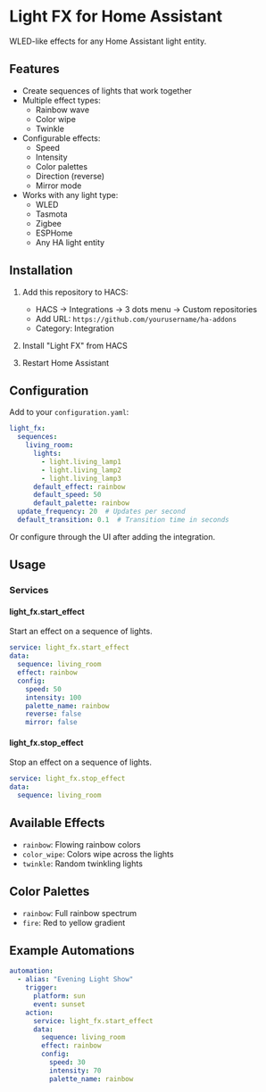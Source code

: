 # Light FX for Home Assistant

WLED-like effects for any Home Assistant light entity.

## Features

- Create sequences of lights that work together
- Multiple effect types:
  - Rainbow wave
  - Color wipe
  - Twinkle
- Configurable effects:
  - Speed
  - Intensity
  - Color palettes
  - Direction (reverse)
  - Mirror mode
- Works with any light type:
  - WLED
  - Tasmota
  - Zigbee
  - ESPHome
  - Any HA light entity

## Installation

1. Add this repository to HACS:
   - HACS → Integrations → 3 dots menu → Custom repositories
   - Add URL: `https://github.com/yourusername/ha-addons`
   - Category: Integration

2. Install "Light FX" from HACS

3. Restart Home Assistant

## Configuration

Add to your `configuration.yaml`:

```yaml
light_fx:
  sequences:
    living_room:
      lights:
        - light.living_lamp1
        - light.living_lamp2
        - light.living_lamp3
      default_effect: rainbow
      default_speed: 50
      default_palette: rainbow
  update_frequency: 20  # Updates per second
  default_transition: 0.1  # Transition time in seconds
```

Or configure through the UI after adding the integration.

## Usage

### Services

#### light_fx.start_effect

Start an effect on a sequence of lights.

```yaml
service: light_fx.start_effect
data:
  sequence: living_room
  effect: rainbow
  config:
    speed: 50
    intensity: 100
    palette_name: rainbow
    reverse: false
    mirror: false
```

#### light_fx.stop_effect

Stop an effect on a sequence of lights.

```yaml
service: light_fx.stop_effect
data:
  sequence: living_room
```

## Available Effects

- `rainbow`: Flowing rainbow colors
- `color_wipe`: Colors wipe across the lights
- `twinkle`: Random twinkling lights

## Color Palettes

- `rainbow`: Full rainbow spectrum
- `fire`: Red to yellow gradient

## Example Automations

```yaml
automation:
  - alias: "Evening Light Show"
    trigger:
      platform: sun
      event: sunset
    action:
      service: light_fx.start_effect
      data:
        sequence: living_room
        effect: rainbow
        config:
          speed: 30
          intensity: 70
          palette_name: rainbow
```
